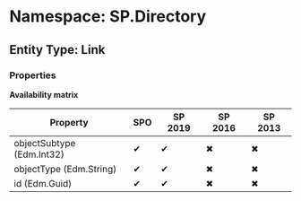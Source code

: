 # Namespace: SP.Directory
## Entity Type: Link

### Properties

**Availability matrix**

Property | SPO | SP 2019 | SP 2016 | SP 2013
----------|-----|---------|---------|--------
objectSubtype (Edm.Int32) | ✔ | ✔ | ✖ | ✖
objectType (Edm.String) | ✔ | ✔ | ✖ | ✖
id (Edm.Guid) | ✔ | ✔ | ✖ | ✖

